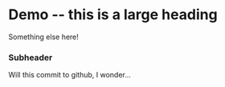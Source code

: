 # Demo -- this is a large heading

Something else here!

### Subheader

Will this commit to github, I wonder...